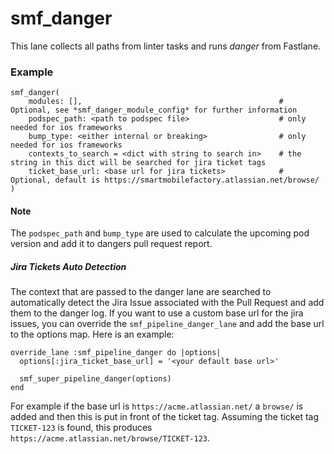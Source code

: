 # smf_danger

This lane collects all paths from linter tasks and runs *danger* from Fastlane.

### Example
```
smf_danger(
    modules: [],                                            # Optional, see *smf_danger_module_config* for further information
    podspec_path: <path to podspec file>                    # only needed for ios frameworks
    bump_type: <either internal or breaking>                # only needed for ios frameworks
    contexts_to_search = <dict with string to search in>    # the string in this dict will be searched for jira ticket tags
    ticket_base_url: <base url for jira tickets>            # Optional, default is https://smartmobilefactory.atlassian.net/browse/          
)
```

#### Note

The `podspec_path` and `bump_type` are used to calculate the upcoming pod version and add it to dangers pull request report.

##### Jira Tickets Auto Detection

The context that are passed to the danger lane are searched to automatically detect the Jira Issue associated with the Pull Request and add them to the danger log. If you want to use a custom base url for the jira issues, you can override the `smf_pipeline_danger_lane` and add the base url to the options map. Here  is an example:
```
override_lane :smf_pipeline_danger do |options|
  options[:jira_ticket_base_url] = '<your default base url>'

  smf_super_pipeline_danger(options)
end
```
For example if the base url is `https://acme.atlassian.net/` a `browse/` is added and then this is put in front of the ticket tag. Assuming the ticket tag `TICKET-123` is found, this produces `https://acme.atlassian.net/browse/TICKET-123`.